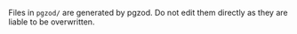 Files in `pgzod/` are generated by pgzod. Do not edit them directly as they are liable to be overwritten.